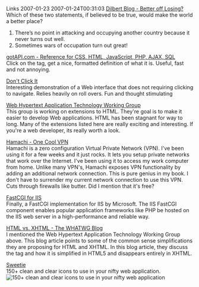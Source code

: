 Links 2007-01-23
2007-01-24T00:31:03
[Dilbert Blog - Better off Losing?](http://dilbertblog.typepad.com/the_dilbert_blog/2007/01/better_off_losi.html)   
Which of these two statements, if believed to be true, would make the world a better place?  
1. There’s no point in attacking and occupying another country because it never turns out well.  
2. Sometimes wars of occupation turn out great!

[gotAPI.com - Reference for CSS, HTML, JavaScript, PHP, AJAX, SQL](http://www.gotapi.com/)   
Click on the tag, get a nice, formatted definition of what it is. Useful, fast and not annoying. 

[Don't Click It](http://www.dontclick.it/)   
Interesting demonstration of a Web interface that does not requiring clicking to navigate. Relies heavily on roll overs. Fun and thought stimulating 

[Web Hypertext Application Technology Working Group](http://www.whatwg.org/)   
This group is working on extensions to HTML. They're goal is to make it easier to develop Web applications. HTML has been stagnant for way to long. Many of the extensions listed here are really exciting and interesting. If you're a web developer, its really worth a look. 

[Hamachi - One Cool VPN](http://hamachi.cc/)   
Hamachi is a zero configuration Virtual Private Network (VPN). I've been using it for a few weeks and it just rocks. It lets you setup private networks that work over the Internet. I've been using it to access my work computer from home. Unlike many VPN's, Hamachi exposes VPN functionality by adding an additional network connection. This is pure genius in my book. I don't have to surrender my current network connection to use this VPN. Cuts through firewalls like butter. Did I mention that it's free? 

[FastCGI for IIS](http://www.iis.net/default.aspx?tabid=1000051)   
Finally, a FastCGI implementation for IIS by Microsoft. The IIS FastCGI component enables popular application frameworks like PHP be hosted on the IIS web server in a high-performance and reliable way. 

[HTML vs. XHTML - The WHATWG Blog](http://blog.whatwg.org/html-vs-xhtml)   
I mentioned the Web Hypertext Application Technology Working Group above. This blog article points to some of the common sense simplifications they are proposing for HTML and XHTML. In this blog article, they discuss the tag and how it is simplified in HTML5 and disappears entirely in XHTML.

[Sweetie](http://sweetie.sublink.ca/)   
150+ clean and clear icons to use in your nifty web application.  
![150+ clean and clear icons to use in your nifty web application](http://mike-ward.net/content/images/blog/WindowsLiveWriter/Links20070123_10B49/icons%5B1%5D%5B4%5D.gif)
